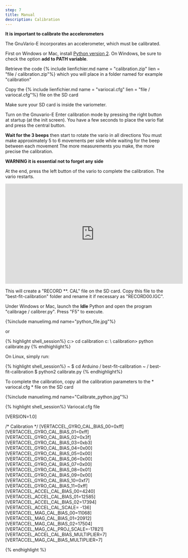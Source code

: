 ```yaml
---
step: 7
title: Manual
description: Calibration
---
```


**It is important to calibrate the accelerometers**

The GnuVario-E incorporates an accelerometer, which must be calibrated.

First on Windows or Mac, install [Python version 2](https://www.python.org/). On Windows, be sure to check the option **add to PATH variable**.
       
Retrieve the code {% include lienfichier.md name = "calibration.zip" lien = "file / calibration.zip"%} which you will place in a folder named for example "calibration"
      
Copy the {% include lienfichier.md name = "variocal.cfg" lien = "file / variocal.cfg"%} file on the SD card
       
Make sure your SD card is inside the variometer.
         
Turn on the Gnuvario-E
Enter calibration mode by pressing the right button at startup (at the init screen).
You have a few seconds to place the vario flat and press the central button.

**Wait for the 3 beeps** then start to rotate the vario in all directions
You must make approximately 5 to 6 movements per side while waiting for the beep between each movement
The more measurements you make, the more precise the calibration.

**WARNING it is essential not to forget any side**

At the end, press the left button of the vario to complete the calibration. The vario restarts.

<iframe width = "560" height = "315" src = "https://www.youtube.com/embed/6yxoZcxxzVY" frameborder = "0" allow = "autoplay; encrypted-media" allowfullscreen> </iframe>

This will create a "RECORD **. CAL" file on the SD card. Copy this file to the "best-fit-calibration" folder and rename it if necessary as "RECORD00.IGC".

Under Windows or Mac, launch the **Idle** Python and open the program "calibrage / calibrer.py". Press "F5" to execute.
    
{%include manuelimg.md name="python_file.jpg"%}

or
      
{% highlight shell_session%}
c:> cd calibration
c: \ calibration> python calibrate.py
{% endhighlight%}

On Linux, simply run:

{% highlight shell_session%}
~ $ cd Arduino / best-fit-calibration
~ / best-fit-calibration $ python2 calibrate.py
{% endhighlight%}
      
To complete the calibration, copy all the calibration parameters to the * variocal.cfg * file on the SD card

{%include manuelimg.md name="Calibrate_python.jpg"%}

{% highlight shell_session%}
Variocal.cfg file

[VERSION=1.0]

/* Calibration */
[VERTACCEL_GYRO_CAL_BIAS_00=0xff]
[VERTACCEL_GYRO_CAL_BIAS_01=0xff]
[VERTACCEL_GYRO_CAL_BIAS_02=0x3f]
[VERTACCEL_GYRO_CAL_BIAS_03=0xb3]
[VERTACCEL_GYRO_CAL_BIAS_04=0x00]
[VERTACCEL_GYRO_CAL_BIAS_05=0x00]
[VERTACCEL_GYRO_CAL_BIAS_06=0x00]
[VERTACCEL_GYRO_CAL_BIAS_07=0x00]
[VERTACCEL_GYRO_CAL_BIAS_08=0x01]
[VERTACCEL_GYRO_CAL_BIAS_09=0x00]
[VERTACCEL_GYRO_CAL_BIAS_10=0xf7]
[VERTACCEL_GYRO_CAL_BIAS_11=0xff]
[VERTACCEL_ACCEL_CAL_BIAS_00=4240]
[VERTACCEL_ACCEL_CAL_BIAS_01=12585]
[VERTACCEL_ACCEL_CAL_BIAS_02=17394]
[VERTACCEL_ACCEL_CAL_SCALE= -136]
[VERTACCEL_MAG_CAL_BIAS_00=11068]
[VERTACCEL_MAG_CAL_BIAS_01=20912]
[VERTACCEL_MAG_CAL_BIAS_02=17504]
[VERTACCEL_MAG_CAL_PROJ_SCALE=-17821]
[VERTACCEL_ACCEL_CAL_BIAS_MULTIPLIER=7]
[VERTACCEL_MAG_CAL_BIAS_MULTIPLIER=7]

{% endhighlight %}
